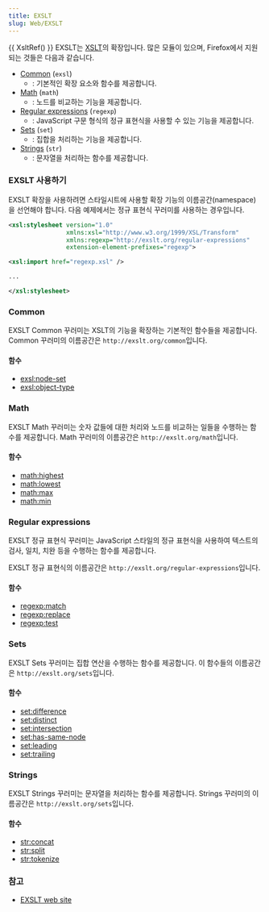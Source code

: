 ```yaml
---
title: EXSLT
slug: Web/EXSLT
---
```

{{ XsltRef() }} EXSLT는 [XSLT](ko/XSLT)의 확장입니다. 많은 모듈이 있으며, Firefox에서 지원되는 것들은 다음과 같습니다.

- [Common](#Common) (`exsl`)
  - : 기본적인 확장 요소와 함수를 제공합니다.
- [Math](#Math) (`math`)
  - : 노드를 비교하는 기능을 제공합니다.
- [Regular expressions](#Regular_expressions) (`regexp`)
  - : JavaScript 구문 형식의 정규 표현식을 사용할 수 있는 기능을 제공합니다.
- [Sets](#Sets) (`set`)
  - : 집합을 처리하는 기능을 제공합니다.
- [Strings](#Strings) (`str`)
  - : 문자열을 처리하는 함수를 제공합니다.

### EXSLT 사용하기

EXSLT 확장을 사용하려면 스타일시트에 사용할 확장 기능의 이름공간(namespace)을 선언해야 합니다. 다음 예제에서는 정규 표현식 꾸러미를 사용하는 경우입니다.

```xml
<xsl:stylesheet version="1.0"
                xmlns:xsl="http://www.w3.org/1999/XSL/Transform"
                xmlns:regexp="http://exslt.org/regular-expressions"
                extension-element-prefixes="regexp">

<xsl:import href="regexp.xsl" />

...

</xsl:stylesheet>
```

### Common

EXSLT Common 꾸러미는 XSLT의 기능을 확장하는 기본적인 함수들을 제공합니다. Common 꾸러미의 이름공간은 `http://exslt.org/common`입니다.

#### 함수

- [exsl:node-set](ko/EXSLT/exsl/node-set)
- [exsl:object-type](ko/EXSLT/exsl/object-type)

### Math

EXSLT Math 꾸러미는 숫자 값들에 대한 처리와 노드를 비교하는 일들을 수행하는 함수를 제공합니다. Math 꾸러미의 이름공간은 `http://exslt.org/math`입니다.

#### 함수

- [math:highest](ko/EXSLT/math/highest)
- [math:lowest](ko/EXSLT/math/lowest)
- [math:max](ko/EXSLT/math/max)
- [math:min](ko/EXSLT/math/min)

### Regular expressions

EXSLT 정규 표현식 꾸러미는 JavaScript 스타일의 정규 표현식을 사용하여 텍스트의 검사, 일치, 치완 등을 수행하는 함수를 제공합니다.

EXSLT 정규 표현식의 이름공간은 `http://exslt.org/regular-expressions`입니다.

#### 함수

- [regexp:match](ko/EXSLT/regexp/match)
- [regexp:replace](ko/EXSLT/regexp/replace)
- [regexp:test](ko/EXSLT/regexp/test)

### Sets

EXSLT Sets 꾸러미는 집합 연산을 수행하는 함수를 제공합니다. 이 함수들의 이름공간은 `http://exslt.org/sets`입니다.

#### 함수

- [set:difference](ko/EXSLT/set/difference)
- [set:distinct](ko/EXSLT/set/distinct)
- [set:intersection](ko/EXSLT/set/intersection)
- [set:has-same-node](ko/EXSLT/set/has-same-node)
- [set:leading](ko/EXSLT/set/leading)
- [set:trailing](ko/EXSLT/set/trailing)

### Strings

EXSLT Strings 꾸러미는 문자열을 처리하는 함수를 제공합니다. Strings 꾸러미의 이름공간은 `http://exslt.org/sets`입니다.

#### 함수

- [str:concat](ko/EXSLT/str/concat)
- [str:split](ko/EXSLT/str/split)
- [str:tokenize](ko/EXSLT/str/tokenize)

### 참고

- [EXSLT web site](http://www.exslt.org/)
